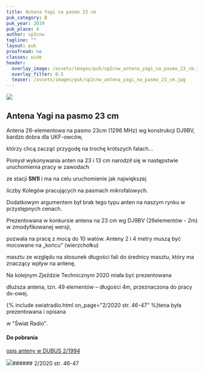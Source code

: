 ```yaml
---
title: Antena Yagi na pasmo 23 cm
puk_category: B
puk_year: 2019
puk_place: 4
author: sp2cnw
tagline: ""
layout: puk
proofread: no
classes: wide
header:
  overlay_image: /assets/images/puk/sp2cnw_antena_yagi_na_pasmo_23_cm.jpg
  overlay_filter: 0.5
  teaser: /assets/images/puk/sp2cnw_antena_yagi_na_pasmo_23_cm.jpg
---
```






 



![](assets/data/img/projects/2019-4-0.jpg) 



Antena Yagi na pasmo 23 cm
--------------------------





Antena 26-elementowa na pasmo 23cm (1296 MHz) wg konstrukcji DJ9BV, bardzo dobra dla UKF-owców,

którzy chcą zacząć przygodę na trochę krótszych falach...






 Pomysł wykonywania anten na 23 i 13 cm narodził się w następstwie uruchomienia pracy w zawodach

 ze stacji **SN1I** i ma na celu uruchomienie jak największej

 liczby Kolegów pracujących na pasmach mikrofalowych.

 Dodatkowym argumentem był brak tego typu anten na naszym rynku w przystępnych cenach.






Prezentowana w konkursie antena na 23 cm wg DJ9BV (26elementów - 2m) w zmodyfikowanej wersji,

pozwala na pracę z mocą do 10 watów. Anteny 2 i 4 metry muszą być mocowane na „końcu” (wierzchołku)

masztu ze względu na stosunek długości fali do średnicy masztu, który ma znaczący wpływ na antenę.






 Na kolejnym Zjeździe Technicznym 2020 miała być prezentowana

dłuższa antena, tzn. 49 elementów – długości 4m, przeznaczona do pracy dx-owej.

{% include swiatradio.html on_page="2/2020 str. 46-47" %}tena była prezentowana i opisana

w "Świat Radio".





#### Do pobrania

[opis anteny w DUBUS 2/1994](assets/data/download/DJ9BV_Yagis-for-23cm.pdf)




![](assets/img/logo/sr_logo_s.jpg)###### 2/2020 str. 46-47

 





 


